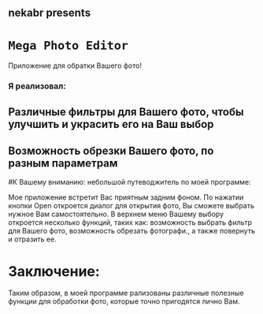 ## **nekabr** presents
# `Mega Photo Editor`
Приложение для обратки Вашего фото!
### Я реализовал:
## Различные фильтры для Вашего фото, чтобы улучшить и украсить его на Ваш выбор
## Возможность обрезки Вашего фото, по разным параметрам

#К Вашему вниманию: небольшой путеводжитель по моей программе:

Мое приложение встретит Вас приятным задним фоном. По нажатии кнопки Open откроется диалог для открытия фото, Вы сможете
 выбрать нужное Вам самостоятельно. В верхнем меню Вашему выбору откроется несколько функций, таких как: возможность 
 выбрать фильтр для Вашего фото, возможность обрезать фотографи., а также повернуть и отразить ее.
 
# Заключение:
 
 Таким образом, в моей программе рализованы различные полезные функции для обработки фото, которые точно пригодятся 
 лично Вам.  
